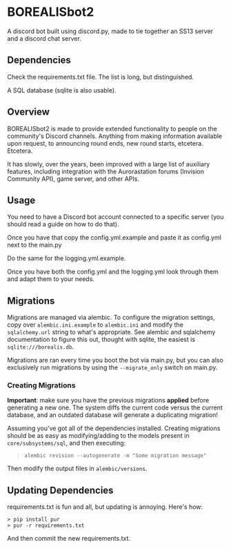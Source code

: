 # BOREALISbot2
A discord bot built using discord.py, made to tie together an SS13 server and a discord chat server.

## Dependencies
Check the requirements.txt file. The list is long, but distinguished.

A SQL database (sqlite is also usable).

## Overview
BOREALISbot2 is made to provide extended functionality to people on the community's Discord channels. Anything from making information available upon request, to announcing round ends, new round starts, etcetera. Etcetera.

It has slowly, over the years, been improved with a large list of auxiliary features,
including integration with the Aurorastation forums (Invision Community API), game
server, and other APIs.

## Usage
You need to have a Discord bot account connected to a specific server (you should read a guide on how to do that).

Once you have that copy the config.yml.example and paste it as config.yml next to the main.py

Do the same for the logging.yml.example.

Once you have both the config.yml and the logging.yml look through them and adapt them to your needs.


## Migrations
Migrations are managed via alembic. To configure the migration settings, copy
over `alembic.ini.example` to `alembic.ini` and modify the `sqlalchemy.url` string
to what's appropriate. See alembic and sqlalchemy documentation to figure this out,
thought with sqlite, the easiest is `sqlite:///borealis.db`.

Migrations are ran every time you boot the bot via main.py, but you can also exclusively
run migrations by using the `--migrate_only` switch on main.py.

### Creating Migrations
**Important**: make sure you have the previous migrations **applied** before generating
a new one. The system diffs the current code versus the current database, and an outdated
database will generate a duplicating migration!

Assuming you've got all of the dependencies installed. Creating migrations should
be as easy as modifying/adding to the models present in `core/subsystems/sql`, and
then executing:

> `alembic revision --autogenerate -m "Some migration message"`

Then modify the output files in `alembic/versions`.

## Updating Dependencies
requirements.txt is fun and all, but updating is annoying. Here's how:
```
> pip install pur
> pur -r requirements.txt
```

And then commit the new requirements.txt.